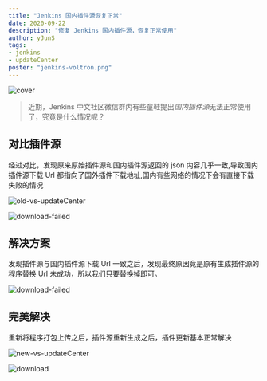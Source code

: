 ```yaml
---
title: "Jenkins 国内插件源恢复正常"
date: 2020-09-22
description: "修复 Jenkins 国内插件源，恢复正常使用"
author: yJunS
tags:
- jenkins
- updateCenter
poster: "jenkins-voltron.png"
---
```


![cover](jenkins-voltron.png)

> 近期，Jenkins 中文社区微信群内有些童鞋提出*国内插件源*无法正常使用了，究竟是什么情况呢？

## 对比插件源

经过对比，发现原来原始插件源和国内插件源返回的 json 内容几乎一致,导致国内插件源下载 Url 都指向了国外插件下载地址,国内有些网络的情况下会有直接下载失败的情况

![old-vs-updateCenter](old-vs-updateCenter.png)

![download-failed](download-failed.png)

## 解决方案

发现插件源与国内插件源下载 Url 一致之后，发现最终原因竟是原有生成插件源的程序替换 Url 未成功，所以我们只要替换掉即可。

![download-failed](download-failed.png)

## 完美解决

重新将程序打包上传之后，插件源重新生成之后，插件更新基本正常解决

![new-vs-updateCenter](new-vs-updateCenter.png)

![download](download.png)